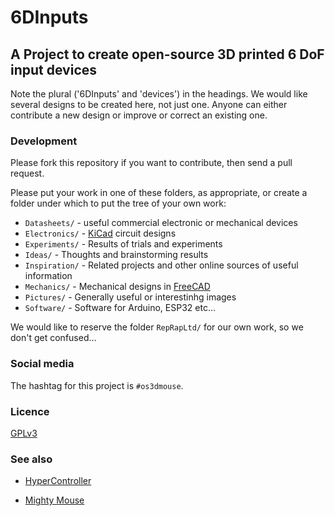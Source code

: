 # 6DInputs

## A Project to create open-source 3D printed 6 DoF input devices

Note the plural ('6DInputs' and 'devices') in the headings. We would like several designs to be created here, not just one. Anyone can either contribute a new design or improve or correct an existing one.

### Development

Please fork this repository if you want to contribute, then send a pull request.

Please put your work in one of these folders, as appropriate, or create a folder under which to put the tree of your own work:

 - `Datasheets/` - useful commercial electronic or mechanical devices
 - `Electronics/` - [KiCad](https://www.kicad.org/) circuit designs
 - `Experiments/` - Results of trials and experiments
 - `Ideas/` - Thoughts and brainstorming results
 - `Inspiration/` - Related projects and other online sources of useful information
 - `Mechanics/` - Mechanical designs in [FreeCAD](https://freecadweb.org)
 - `Pictures/` - Generally useful or interestinhg images
 - `Software/` - Software for Arduino, ESP32 etc...


We would like to reserve the folder `RepRapLtd/` for our own work, so we don't get confused...

### Social media

The hashtag for this project is `#os3dmouse`.

### Licence

[GPLv3](LICENCE)

### See also

 - [HyperController](https://github.com/mnesarco/HyperController)

 - [Mighty Mouse](https://github.com/mattogodoy/mighty-mouse)
